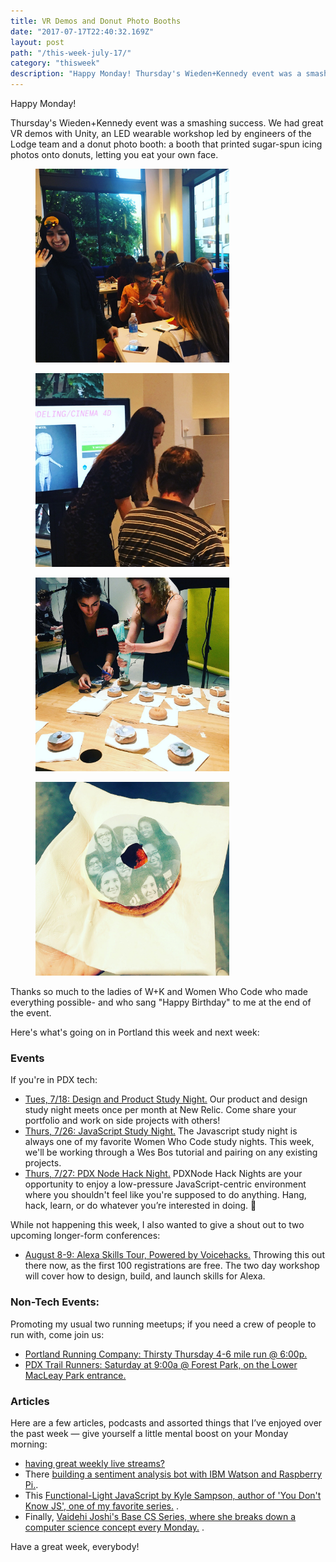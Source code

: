 ```yaml
---
title: VR Demos and Donut Photo Booths
date: "2017-07-17T22:40:32.169Z"
layout: post
path: "/this-week-july-17/"
category: "thisweek"
description: "Happy Monday! Thursday's Wieden+Kennedy event was a smashing success - we had great VR demos with Unity, an LED wearable workshop led by engineers of the Lodge team and a donut photo booth - where you could print and eat your own face. Thanks so much to the ladies of W+K and Women Who Code who made everything possible."
---
```


Happy Monday! 

Thursday's Wieden+Kennedy event was a smashing success. We had great VR demos with Unity, an LED wearable workshop led by engineers of the Lodge team and a donut photo booth: a booth that printed sugar-spun icing photos onto donuts, letting you eat your own face. 

<div class="row">
  <div class="col-md-6 ">
    <figure>
    <img style="height: 310px;" src="./led_demo.jpg" alt="LED demo">
    </figure>
  </div>
  <div class="col-md-6 text-xs-left">
    <figure>
    <img style="height: 310px;" src="./vr_demo.jpg" alt="VR demo">
    </figure>
  </div>
</div>

<div class="row">
  <div class="col-md-6 ">
    <figure>
    <img style="height: 310px;" src="./donut_photo_booth.jpg" alt="Donut photo booth">
    </figure>
  </div>
  <div class="col-md-6 text-xs-left">
    <figure>
    <img style="height: 310px;" src="./wwc_donut.jpg" alt="Women Who Code donut">
    </figure>
  </div>
</div>

Thanks so much to the ladies of W+K and Women Who Code who made everything possible- and who sang "Happy Birthday" to me at the end of the event.

Here's what's going on in Portland this week and next week:

### Events

If you're in PDX tech:
* [Tues, 7/18: Design and Product Study Night.](https://www.meetup.com/Women-Who-Code-Portland/events/240763387/) Our product and design study night meets once per month at New Relic. Come share your portfolio and work on side projects with others!
* [Thurs, 7/26: JavaScript Study Night.](https://www.meetup.com/Women-Who-Code-Portland/events/240373631/) The Javascript study night is always one of my favorite Women Who Code study nights. This week, we'll be working through a Wes Bos tutorial and pairing on any existing projects. 
* [Thurs, 7/27: PDX Node Hack Night.](https://www.meetup.com/pdxnode/events/241094722/) PDXNode Hack Nights are your opportunity to enjoy a low-pressure JavaScript-centric environment where you shouldn't feel like you're supposed to do anything. Hang, hack, learn, or do whatever you’re interested in doing. 🙌 

While not happening this week, I also wanted to give a shout out to two upcoming longer-form conferences:


* [August 8-9: Alexa Skills Tour, Powered by Voicehacks.](https://www.voicehacks.com/tour/portland) Throwing this out there now, as the first 100 registrations are free. The two day workshop will cover how to design, build, and launch skills for Alexa.

### Non-Tech Events: 

Promoting my usual two running meetups; if you need a crew of people to run with, come join us:

* [Portland Running Company: Thirsty Thursday 4-6 mile run @ 6:00p.](https://www.meetup.com/Portland-Running-Co-Weekly-Group-Runs/events/238871360/)
* [PDX Trail Runners: Saturday at 9:00a @ Forest Park, on the Lower MacLeay Park entrance.](https://www.meetup.com/PDX-Trail-Runners/events/237741875/)

### Articles

Here are a few articles, podcasts and assorted things that I’ve enjoyed over the past week — give yourself a little mental boost on your Monday morning:

* [having great weekly live streams?](https://www.twitch.tv/videos/156064343) 
* There [building a sentiment analysis bot with IBM Watson and Raspberry Pi.](https://medium.com/slack-developer-blog/building-a-sentiment-analysis-bot-with-ibm-watson-and-raspberry-pi-eeb399bb8803). 
* This [Functional-Light JavaScript by Kyle Sampson, author of 'You Don't Know JS', one of my favorite series.](https://github.com/getify/Functional-Light-JS/tree/1681b7d181367066edd3bb81c4cc18ff44ed7406) .
* Finally, [Vaidehi Joshi's Base CS Series, where she breaks down a computer science concept every Monday.](https://medium.com/basecs) . 

Have a great week, everybody!